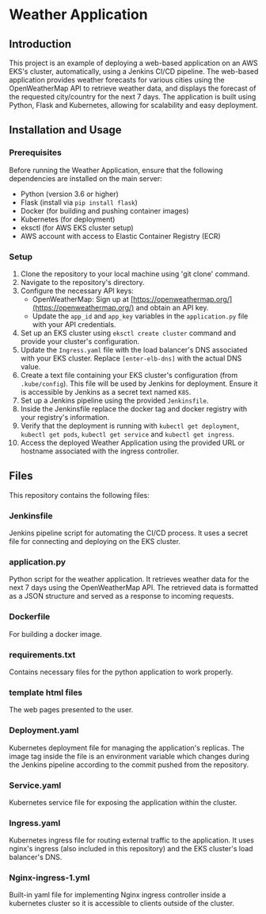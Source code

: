 # Weather Application

## Introduction

This project is an example of deploying a web-based application on an AWS EKS's cluster, automatically, using a Jenkins CI/CD pipeline. The web-based application provides weather forecasts for various cities using the OpenWeatherMap API to retrieve weather data, and displays the forecast of the requested city/country for the next 7 days. The application is built using Python, Flask and Kubernetes, allowing for scalability and easy deployment.

## Installation and Usage

### Prerequisites

Before running the Weather Application, ensure that the following dependencies are installed on the main server:

- Python (version 3.6 or higher)
- Flask (install via `pip install flask`)
- Docker (for building and pushing container images)
- Kubernetes (for deployment)
- eksctl (for AWS EKS cluster setup)
- AWS account with access to Elastic Container Registry (ECR)

### Setup

1. Clone the repository to your local machine using 'git clone' command.
2. Navigate to the repository's directory.
3. Configure the necessary API keys:
	- OpenWeatherMap: Sign up at [https://openweathermap.org/](https://openweathermap.org/) and obtain an API key.
	- Update the `app_id` and `app_key` variables in the `application.py` file with your API credentials.
4. Set up an EKS cluster using `eksctl create cluster` command and provide your cluster's configuration.
5. Update the `Ingress.yaml` file with the load balancer's DNS associated with your EKS cluster. Replace `[enter-elb-dns]` with the actual DNS value.
6. Create a text file containing your EKS cluster's configuration (from `.kube/config`). This file will be used by Jenkins for deployment. Ensure it is accessible by Jenkins as a secret text named `K8S`.
7. Set up a Jenkins pipeline using the provided `Jenkinsfile`.
8. Inside the Jenkinsfile replace the docker tag and docker registry with your registry's information.
9. Verify that the deployment is running with `kubectl get deployment`, `kubectl get pods`, `kubectl get service` and `kubectl get ingress`.
10. Access the deployed Weather Application using the provided URL or hostname associated with the ingress controller.

## Files

This repository contains the following files:

### Jenkinsfile
Jenkins pipeline script for automating the CI/CD process. It uses a secret file for connecting and deploying on the EKS cluster.

### application.py
Python script for the weather application. It retrieves weather data for the next 7 days using the OpenWeatherMap API. The retrieved data is formatted as a JSON structure and served as a response to incoming requests.

### Dockerfile
For building a docker image. 

### requirements.txt
Contains necessary files for the python application to work properly.

### template html files
The web pages presented to the user.

### Deployment.yaml
Kubernetes deployment file for managing the application's replicas. The image tag inside the file is an environment variable which changes during the Jenkins pipeline according to the commit pushed from the repository.

### Service.yaml
Kubernetes service file for exposing the application within the cluster.

### Ingress.yaml
Kubernetes ingress file for routing external traffic to the application. It uses nginx's ingress (also included in this repository) and the EKS cluster's load balancer's DNS.

### Nginx-ingress-1.yml
Built-in yaml file for implementing Nginx ingress controller inside a kubernetes cluster so it is accessible to clients outside of the cluster.

